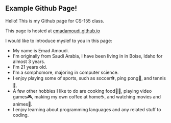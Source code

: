 ## Example Github Page!

Hello! This is my Github page for CS-155 class.

This page is hosted at [emadamoudi.github.io](https://github.com/EmadAmoudi/emadamoudi.github.io)

I would like to introduce myslef to you in this page:
+ My name is Emad Amoudi.
+ I'm originally from Saudi Arabia, I have been living in in Boise, Idaho for almost 3 years.
+ I'm 21 years old.
+ I'm a somphomore, majoring in computer science.
+ I enjoy playing some of sports, such as soccer⚽️, ping pong🏓, and tennis🎾.
+ A few other hobbies I like to do are cooking food🧑‍🍳, playing video games🎮, making my own coffee at home☕️, and watching movies and animes🍿.
+ I enjoy learning about programming languages and any related stuff to coding.


